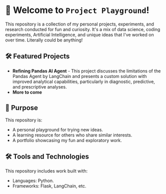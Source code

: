 # 🚀 Welcome to `Project Playground`!

This repository is a collection of my personal projects, experiments, and research conducted for fun and curiosity. It's a mix of data science, coding experiments, Artificial Intelligence, and unique ideas that I've worked on over time. Literally could be anything!

## 🛠️ Featured Projects
- **Refining Pandas AI Agent** - This project discusses the limitations of the Pandas Agent by LangChain and presents a custom solution with improved analytical capabilities, particularly in diagnostic, predictive, and prescriptive analyses.
- **More to come**

## 🎯 Purpose
This repository is:
- A personal playground for trying new ideas.
- A learning resource for others who share similar interests.
- A portfolio showcasing my fun and exploratory work.

## 🛠️ Tools and Technologies
This repository includes work built with:
- Languages: Python.
- Frameworks: Flask, LangChain, etc.